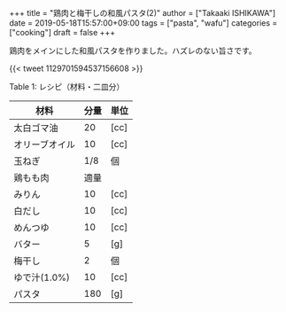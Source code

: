 +++
title = "鶏肉と梅干しの和風パスタ(2)"
author = ["Takaaki ISHIKAWA"]
date = 2019-05-18T15:57:00+09:00
tags = ["pasta", "wafu"]
categories = ["cooking"]
draft = false
+++

鶏肉をメインにした和風パスタを作りました。ハズレのない旨さです。

{{< tweet 1129701594537156608 >}}

<div class="table-caption">
  <span class="table-number">Table 1</span>:
  レシピ（材料・二皿分）
</div>

| 材料      | 分量 | 単位 |
|---------|----|----|
| 太白ゴマ油 | 20  | [cc] |
| オリーブオイル | 10  | [cc] |
| 玉ねぎ    | 1/8 | 個   |
| 鶏もも肉  | 適量 |      |
| みりん    | 10  | [cc] |
| 白だし    | 10  | [cc] |
| めんつゆ  | 10  | [cc] |
| バター    | 5   | [g]  |
| 梅干し    | 2   | 個   |
| ゆで汁(1.0%) | 10  | [cc] |
| パスタ    | 180 | [g]  |
